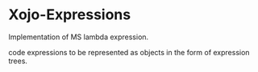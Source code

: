 # Xojo-Expressions
Implementation of MS lambda expression.  

code expressions to be represented as objects in the form of expression trees.  
